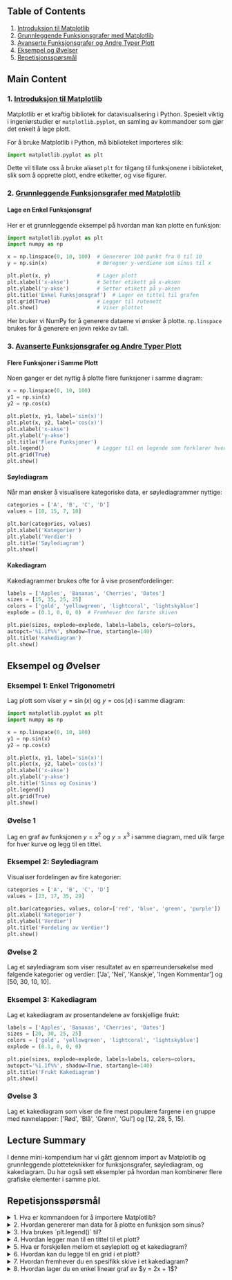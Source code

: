 
## Table of Contents
1. [Introduksjon til Matplotlib](#Introduksjon-til-Matplotlib)
2. [Grunnleggende Funksjonsgrafer med Matplotlib](#Grunnleggende-Funksjonsgrafer-med-Matplotlib)
3. [Avanserte Funksjonsgrafer og Andre Typer Plott](#Avanserte-Funksjonsgrafer-og-Andre-Typer-Plott)
4. [Eksempel og Øvelser](#Eksempel-og-Øvelser)
5. [Repetisjonsspørsmål](#Repetisjonsspørsmål)

## Main Content

### 1. [Introduksjon til Matplotlib](#Introduksjon-til-Matplotlib)

Matplotlib er et kraftig bibliotek for datavisualisering i Python. Spesielt viktig i ingeniørstudier er `matplotlib.pyplot`, en samling av kommandoer som gjør det enkelt å lage plott.

For å bruke Matplotlib i Python, må biblioteket importeres slik:
```python
import matplotlib.pyplot as plt
```

Dette vil tillate oss å bruke aliaset `plt` for tilgang til funksjonene i biblioteket, slik som å opprette plott, endre etiketter, og vise figurer.

### 2. [Grunnleggende Funksjonsgrafer med Matplotlib](#Grunnleggende-Funksjonsgrafer-med-Matplotlib)

#### Lage en Enkel Funksjonsgraf
Her er et grunnleggende eksempel på hvordan man kan plotte en funksjon:
```python
import matplotlib.pyplot as plt
import numpy as np

x = np.linspace(0, 10, 100)  # Genererer 100 punkt fra 0 til 10
y = np.sin(x)                # Beregner y-verdiene som sinus til x

plt.plot(x, y)               # Lager plott
plt.xlabel('x-akse')         # Setter etikett på x-aksen
plt.ylabel('y-akse')         # Setter etikett på y-aksen
plt.title('Enkel Funksjonsgraf')  # Lager en tittel til grafen
plt.grid(True)               # Legger til rutenett
plt.show()                   # Viser plottet
```

Her bruker vi NumPy for å generere dataene vi ønsker å plotte. `np.linspace` brukes for å generere en jevn rekke av tall.

### 3. [Avanserte Funksjonsgrafer og Andre Typer Plott](#Avanserte-Funksjonsgrafer-og-Andre-Typer-Plott)

#### Flere Funksjoner i Samme Plott
Noen ganger er det nyttig å plotte flere funksjoner i samme diagram:
```python
x = np.linspace(0, 10, 100)
y1 = np.sin(x)
y2 = np.cos(x)

plt.plot(x, y1, label='sin(x)')
plt.plot(x, y2, label='cos(x)')
plt.xlabel('x-akse')
plt.ylabel('y-akse')
plt.title('Flere Funksjoner')
plt.legend()                 # Legger til en legende som forklarer hver kurve
plt.grid(True)
plt.show()
```

#### Søylediagram
Når man ønsker å visualisere kategoriske data, er søylediagrammer nyttige:
```python
categories = ['A', 'B', 'C', 'D']
values = [10, 15, 7, 10]

plt.bar(categories, values)
plt.xlabel('Kategorier')
plt.ylabel('Verdier')
plt.title('Søylediagram')
plt.show()
```

#### Kakediagram
Kakediagrammer brukes ofte for å vise prosentfordelinger:
```python
labels = ['Apples', 'Bananas', 'Cherries', 'Dates']
sizes = [15, 35, 25, 25]
colors = ['gold', 'yellowgreen', 'lightcoral', 'lightskyblue']
explode = (0.1, 0, 0, 0)  # Fremhever den første skiven

plt.pie(sizes, explode=explode, labels=labels, colors=colors,
autopct='%1.1f%%', shadow=True, startangle=140)
plt.title('Kakediagram')
plt.show()
```

## Eksempel og Øvelser

### Eksempel 1: Enkel Trigonometri
Lag plott som viser $y = \sin(x)$ og $y = \cos(x)$ i samme diagram:
```python
import matplotlib.pyplot as plt
import numpy as np

x = np.linspace(0, 10, 100)
y1 = np.sin(x)
y2 = np.cos(x)

plt.plot(x, y1, label='sin(x)')
plt.plot(x, y2, label='cos(x)')
plt.xlabel('x-akse')
plt.ylabel('y-akse')
plt.title('Sinus og Cosinus')
plt.legend()
plt.grid(True)
plt.show()
```

### Øvelse 1
Lag en graf av funksjonen $y = x^2$ og $y = x^3$ i samme diagram, med ulik farge for hver kurve og legg til en tittel.

### Eksempel 2: Søylediagram
Visualiser fordelingen av fire kategorier:
```python
categories = ['A', 'B', 'C', 'D']
values = [23, 17, 35, 29]

plt.bar(categories, values, color=['red', 'blue', 'green', 'purple'])
plt.xlabel('Kategorier')
plt.ylabel('Verdier')
plt.title('Fordeling av Verdier')
plt.show()
```

### Øvelse 2
Lag et søylediagram som viser resultatet av en spørreundersøkelse med følgende kategorier og verdier: ['Ja', 'Nei', 'Kanskje', 'Ingen Kommentar'] og [50, 30, 10, 10].

### Eksempel 3: Kakediagram
Lag et kakediagram av prosentandelene av forskjellige frukt:
```python
labels = ['Apples', 'Bananas', 'Cherries', 'Dates']
sizes = [20, 30, 25, 25]
colors = ['gold', 'yellowgreen', 'lightcoral', 'lightskyblue']
explode = (0.1, 0, 0, 0)

plt.pie(sizes, explode=explode, labels=labels, colors=colors,
autopct='%1.1f%%', shadow=True, startangle=140)
plt.title('Frukt Kakediagram')
plt.show()
```

### Øvelse 3
Lag et kakediagram som viser de fire mest populære fargene i en gruppe med navnelapper: ['Rød', 'Blå', 'Grønn', 'Gul'] og [12, 28, 5, 15].

## Lecture Summary
I denne mini-kompendium har vi gått gjennom import av Matplotlib og grunnleggende plotteteknikker for funksjonsgrafer, søylediagram, og kakediagram. Du har også sett eksempler på hvordan man kombinerer flere grafiske elementer i samme plot.

## Repetisjonsspørsmål

<details>
    <summary>1. Hva er kommandoen for å importere Matplotlib?</summary>
    `import matplotlib.pyplot as plt`
</details>

<details>
    <summary>2. Hvordan genererer man data for å plotte en funksjon som sinus?</summary>
    `x = np.linspace(0, 10, 100)`
</details>

<details>
    <summary>3. Hva brukes `plt.legend()` til?</summary>
    For å legge til en legende som forklarer hver kurve i plottet.
</details>

<details>
    <summary>4. Hvordan legger man til en tittel til et plott?</summary>
    `plt.title('Tittel')`
</details>

<details>
    <summary>5. Hva er forskjellen mellom et søyleplott og et kakediagram?</summary>
    Søyleplott brukes for å vise kategoriske data, mens kakediagram viser prosentfordelinger.
</details>

<details>
    <summary>6. Hvordan kan du legge til en grid i et plott?</summary>
    `plt.grid(True)`
</details>

<details>
    <summary>7. Hvordan fremhever du en spesifikk skive i et kakediagram?</summary>
    Ved å bruke parameteret `explode`, for eksempel `explode = (0.1, 0, 0, 0)`.
</details>

<details>
    <summary>8. Hvordan lager du en enkel lineær graf av $y = 2x + 1$?</summary>
    Bruk `plt.plot(x, 2*x + 1)`